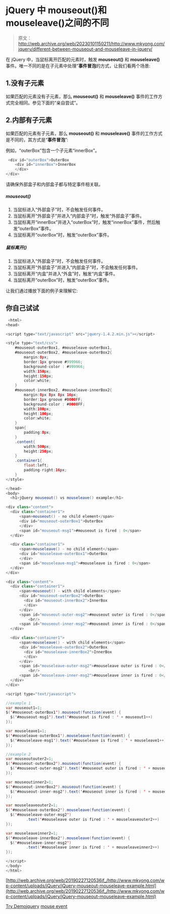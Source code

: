 # jQuery 中 mouseout()和 mouseleave()之间的不同

> 原文：<http://web.archive.org/web/20230101150211/http://www.mkyong.com/jquery/different-between-mouseout-and-mouseleave-in-jquery/>

在 jQuery 中，当鼠标离开匹配的元素时，触发 **mouseout()** 和 **mouseleave()** 事件。唯一不同的是在子元素中处理“**事件冒泡**的方式，让我们看两个场景:

## 1.没有子元素

如果匹配的元素没有子元素，那么 **mouseout()** 和 **mouseleave()** 事件的工作方式完全相同。参见下面的“亲自尝试”。

 ## 2.内部有子元素

如果匹配的元素有子元素，那么 **mouseout()** 和 **mouseleave()** 事件的工作方式是不同的，其方式是“**事件冒泡**”:

例如，“outerBox”包含一个子元素“innerBox”。

```java
 <div id="outerBox">OuterBox
	<div id="innerBox">InnerBox
	</div>
</div> 
```

请确保外部盒子和内部盒子都与特定事件相关联。

##### mouseout()

1.  当鼠标进入“外部盒子”时，不会触发任何事件。
2.  当鼠标离开“外部盒子”并进入“内部盒子”时，触发“外部盒子”事件。
3.  当鼠标离开“innerBox”并进入“outerBox”时，触发“innerBox”事件，然后触发“outerBox”事件。
4.  当鼠标离开“outerBox”时，触发“outerBox”事件。

##### 鼠标离开()

1.  当鼠标进入“外部盒子”时，不会触发任何事件。
2.  当鼠标离开“外部盒子”并进入“内部盒子”时，不会触发任何事件。
3.  当鼠标离开“内盒”并进入“外盒”时，触发“内盒”事件。
4.  当鼠标离开“outerBox”时，触发“outerBox”事件。

让我们通过播放下面的例子来理解它:

 ## 你自己试试

```java
 <html>
<head>

<script type="text/javascript" src="jquery-1.4.2.min.js"></script>

<style type="text/css">
	#mouseout-outerBox1, #mouseleave-outerBox1,
	#mouseout-outerBox2, #mouseleave-outerBox2{
		margin:8px;
		border:1px groove #999966;
		background-color : #999966;
		width:150px;
		height:150px;
		color:white;
	}
	#mouseout-innerBox2, #mouseleave-innerBox2{
		margin:8px 8px 8px 16px;
		border:1px groove #0000FF;
		background-color : #0000FF;
		width:100px;
		height:100px;
		color:white;
	}
	span{
		padding:8px;
	}
	.content{
		width:500px;
		height:250px;
	}
	.container1{
		float:left;
		padding-right:16px;
	}
</style>

</head>
<body>
  <h1>jQuery mouseout() vs mouseleave() example</h1>

<div class="content">
  <div class="container1">
	  <span>mouseout() - no child element</span>
	  <div id="mouseout-outerBox1">OuterBox
	  </div>
	  <span id="mouseout-msg1">#mouseout is fired : 0</span>
  </div>

  <div class="container1">
  	  <span>mouseleave() - no child element</span>
	  <div id="mouseleave-outerBox1">OuterBox
	  </div>
	  <span id="mouseleave-msg1">#mouseleave is fired : 0</span>
  </div>
</div>

<div class="content">
  <div class="container1">
	  <span>mouseout() - with child elements</span>
	  <div id="mouseout-outerBox2">OuterBox
	  	<div id="mouseout-innerBox2">InnerBox
	  	</div>
	  </div>
	  <span id="mouseout-outer-msg2">#mouseout outer is fired : 0</span>
          <br/>
	  <span id="mouseout-inner-msg2">#mouseout inner is fired : 0</span>
  </div>

  <div class="container1">
  	  <span>mouseleave() - with child elements</span>
	  <div id="mouseleave-outerBox2">OuterBox
	  	<div id="mouseleave-innerBox2">InnerBox
	  	</div>
	  </div>
	  <span id="mouseleave-outer-msg2">#mouseleave outer is fired : 0</span>
          <br/>
	  <span id="mouseleave-inner-msg2">#mouseleave inner is fired : 0</span>
  </div>
</div>

<script type="text/javascript">

//example 1
var mouseout1=1;
$('#mouseout-outerBox1').mouseout(function(event) {
  $('#mouseout-msg1').text('#mouseout is fired : ' + mouseout1++)
});

var mouseleave1=1;
$('#mouseleave-outerBox1').mouseleave(function(event) {
  $('#mouseleave-msg1').text('#mouseleave is fired : ' + mouseleave1++)
});

//example 2
var mouseoutouter2=1;
$('#mouseout-outerBox2').mouseout(function(event) {
  $('#mouseout-outer-msg2').text('#mouseout outer is fired : ' + mouseoutouter2++)
});

var mouseoutinner2=1;
$('#mouseout-innerBox2').mouseout(function(event) {
  $('#mouseout-inner-msg2').text('#mouseout inner is fired : ' + mouseoutinner2++)
});

var mouseleaveouter2=1;
$('#mouseleave-outerBox2').mouseleave(function(event) {
  $('#mouseleave-outer-msg2')
         .text('#mouseleave outer is fired : ' + mouseleaveouter2++)
});

var mouseleaveinner2=1;
$('#mouseleave-innerBox2').mouseleave(function(event) {
  $('#mouseleave-inner-msg2')
         .text('#mouseleave inner is fired : ' + mouseleaveinner2++)
});

</script>
</body>
</html> 
```

[http://web.archive.org/web/20190227120536if_/http://www.mkyong.com/wp-content/uploads/jQuery/jQuery-mouseout-mouseleave-example.html](http://web.archive.org/web/20190227120536if_/http://www.mkyong.com/wp-content/uploads/jQuery/jQuery-mouseout-mouseleave-example.html)

[Try Demo](http://web.archive.org/web/20190227120536/http://www.mkyong.com/wp-content/uploads/jQuery/jQuery-mouseout-mouseleave-example.html)[jquery](http://web.archive.org/web/20190227120536/http://www.mkyong.com/tag/jquery/) [mouse event](http://web.archive.org/web/20190227120536/http://www.mkyong.com/tag/mouse-event/)







